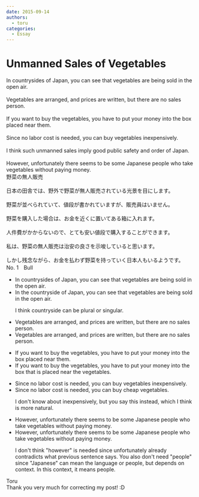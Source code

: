```yaml
---
date: 2015-09-14
authors:
  - toru
categories:
  - Essay
---
```


<h1 id="subject_show">Unmanned Sales of Vegetables</h1>
<div class="date" hidden>Sep 14, 2015 13:20</div>
<div id="post"><div id="body_show_ori">
In countrysides of Japan, you can see that vegetables are being sold in the open air.<br/><br/>Vegetables are arranged, and prices are written, but there are no sales person.<br/><br/>If you want to buy the vegetables, you have to put your money into the box placed near them.<br/><br/>Since no labor cost is needed, you can buy vegetables inexpensively.<br/><br/>I think such unmanned sales imply good public safety and order of Japan.<br/><br/>However, unfortunately there seems to be some Japanese people who take vegetables without paying money.
</div></div>

<!-- more -->

<div id="post_ja"><div id="body_show_mo">
野菜の無人販売<br/><br/>日本の田舎では、野外で野菜が無人販売されている光景を目にします。<br/><br/>野菜が並べられていて、値段が書かれていますが、販売員はいません。<br/><br/>野菜を購入した場合は、お金を近くに置いてある箱に入れます。<br/><br/>人件費がかからないので、とても安い値段で購入することができます。<br/><br/>私は、野菜の無人販売は治安の良さを示唆していると思います。<br/><br/>しかし残念ながら、お金を払わず野菜を持っていく日本人もいるようです。
</div></div>
<div id="block"><div class="first_name"> No. 1　<span class="just_name">Bull</span></div><div id="block2">
<ul class="correction_field">
<li class="incorrect">In countrysides of Japan, you can see that vegetables are being sold in the open air.</li>
<li class="corrected correct">
In the countryside of Japan, you can see that vegetables are being sold in the open air.
<p class="correction_comment">I think countryside can be plural or singular.</p>
</li>
</ul>
<ul class="correction_field">
<li class="incorrect">Vegetables are arranged, and prices are written, but there are no sales person.</li>
<li class="corrected correct">
Vegetables are arranged, and prices are written, but there are no sales person.
</li>
</ul>
<ul class="correction_field">
<li class="incorrect">If you want to buy the vegetables, you have to put your money into the box placed near them.</li>
<li class="corrected correct">
If you want to buy the vegetables, you have to put your money into the box <span class="f_blue">that is</span> placed near <span class="f_blue">the vegetables.</span>
</li>
</ul>
<ul class="correction_field">
<li class="incorrect">Since no labor cost is needed, you can buy vegetables inexpensively.</li>
<li class="corrected correct">
Since no labor cost is needed, you can buy<span class="f_blue"> cheap</span> vegetables.
<p class="correction_comment">I don't know about inexpensively, but you say this instead, which I think is more natural.</p>
</li>
</ul>
<ul class="correction_field">
<li class="incorrect">However, unfortunately there seems to be some Japanese people who take vegetables without paying money.</li>
<li class="corrected correct">
<span class="sline"><span class="f_gray">However,</span></span> unfortunately there seems to be some Japanese <span class="sline"><span class="f_gray">people</span></span> who take vegetables without paying money.
<p class="correction_comment">I don't think "however" is needed since unfortunately already contradicts what previous sentence says. You also don't need "people" since "Japanese" can mean the language or people, but depends on context. In this context, it means people.</p>
</li>
</ul>
</div><div class="name"><span class="just_name">Toru</span><br>
Thank you very much for correcting my post! :D
</div>
</div>
